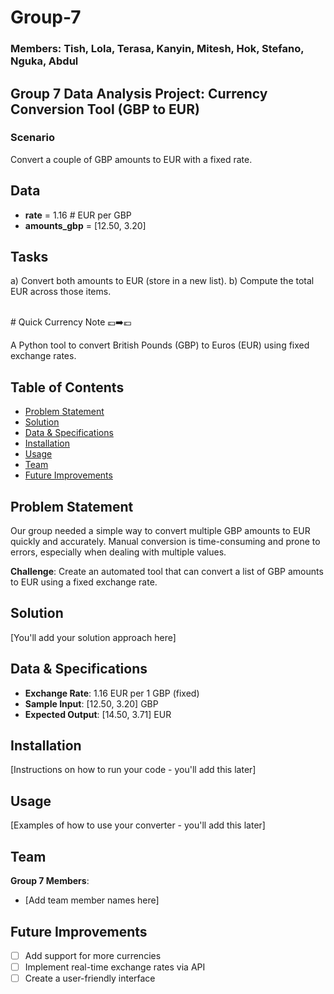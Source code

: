 # Group-7
### Members: Tish, Lola, Terasa, Kanyin, Mitesh, Hok, Stefano, Nguka, Abdul
## Group 7 Data Analysis Project: Currency Conversion Tool (GBP to EUR)

### Scenario
Convert a couple of GBP amounts to EUR with a fixed rate.

## Data
- **rate** = 1.16  \# EUR per GBP
- **amounts_gbp** = [12.50, 3.20]

## Tasks
a) Convert both amounts to EUR (store in a new list).
b) Compute the total EUR across those items.

<br>
# Quick Currency Note 💷➡️💶

A Python tool to convert British Pounds (GBP) to Euros (EUR) using fixed exchange rates.

## Table of Contents
- [Problem Statement](#problem-statement)
- [Solution](#solution)
- [Data & Specifications](#data--specifications)
- [Installation](#installation)
- [Usage](#usage)
- [Team](#team)
- [Future Improvements](#future-improvements)

## Problem Statement

Our group needed a simple way to convert multiple GBP amounts to EUR quickly and accurately. Manual conversion is time-consuming and prone to errors, especially when dealing with multiple values.

**Challenge**: Create an automated tool that can convert a list of GBP amounts to EUR using a fixed exchange rate.

## Solution

[You'll add your solution approach here]

## Data & Specifications

- **Exchange Rate**: 1.16 EUR per 1 GBP (fixed)
- **Sample Input**: [12.50, 3.20] GBP
- **Expected Output**: [14.50, 3.71] EUR

## Installation

[Instructions on how to run your code - you'll add this later]

## Usage

[Examples of how to use your converter - you'll add this later]

## Team

**Group 7 Members**:
- [Add team member names here]

## Future Improvements

- [ ] Add support for more currencies
- [ ] Implement real-time exchange rates via API
- [ ] Create a user-friendly interface
